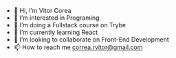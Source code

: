 - 👋 Hi, I’m Vitor Corea
- 👀 I’m interested in Programing
- 📝 I’m doing a Fullstack course on Trybe
- 🌱 I’m currently learning React
- 💞️ I’m looking to collaborate on Front-End Development
- 📫 How to reach me correa.rvitor@gmail.com

<!---
VitorCorrea98/VitorCorrea98 is a ✨ special ✨ repository because its `README.md` (this file) appears on your GitHub profile.
You can click the Preview link to take a look at your changes.
--->
